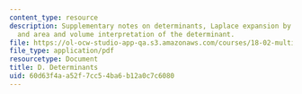 ```yaml
---
content_type: resource
description: Supplementary notes on determinants, Laplace expansion by cofactors,
  and area and volume interpretation of the determinant.
file: https://ol-ocw-studio-app-qa.s3.amazonaws.com/courses/18-02-multivariable-calculus-fall-2007/60d63f4aa52f7cc54ba6b12a0c7c6080_determinants.pdf
file_type: application/pdf
resourcetype: Document
title: D. Determinants
uid: 60d63f4a-a52f-7cc5-4ba6-b12a0c7c6080
---
```

